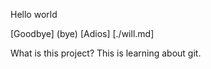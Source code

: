 Hello world 

[Goodbye] (bye) 
[Adios] [./will.md]

What is this project?
This is learning about git. 
